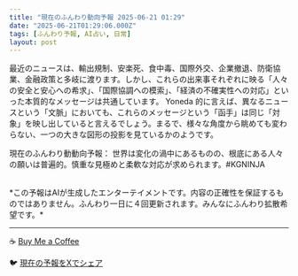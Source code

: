 ```yaml
---
title: "現在のふんわり動向予報 2025-06-21 01:29"
date: "2025-06-21T01:29:06.000Z"
tags: [ふんわり予報, AI占い, 日常]
layout: post
---
```


最近のニュースは、輸出規制、安楽死、食中毒、国際外交、企業撤退、防衛協業、金融政策と多岐に渡ります。しかし、これらの出来事それぞれに映る「人々の安全と安心への希求」、「国際協調への模索」、「経済の不確実性への対応」といった本質的なメッセージは共通しています。  Yoneda 的に言えば、異なるニュースという「文脈」においても、これらのメッセージという「函手」は同じ「対象」を映し出していると言えるでしょう。まるで、様々な角度から眺めても変わらない、一つの大きな図形の投影を見ているかのようです。


現在のふんわり動動向予報：
世界は変化の渦中にあるものの、根底にある人々の願いは普遍的。慎重な見極めと柔軟な対応が求められます。#KGNINJA

<br>
*この予報はAIが生成したエンターテイメントです。内容の正確性を保証するものではありません。ふんわり一日に４回更新されます。みんなにふんわり拡散希望です。*

---
☕️ [Buy Me a Coffee](https://www.buymeacoffee.com/kgninja)

🐦 [現在の予報をXでシェア](https://twitter.com/intent/tweet?text=%E7%8F%BE%E5%9C%A8%E3%81%AE%E3%81%B5%E3%82%93%E3%82%8F%E3%82%8A%E4%BA%88%E5%A0%B1%3A%20%E3%80%8C%E6%9C%80%E8%BF%91%E3%81%AE%E3%83%8B%E3%83%A5%E3%83%BC%E3%82%B9%E3%81%AF%E3%80%81%E8%BC%B8%E5%87%BA%E8%A6%8F%E5%88%B6%E3%80%81%E5%AE%89%E6%A5%BD%E6%AD%BB%E3%80%81%E9%A3%9F%E4%B8%AD%E6%AF%92%E3%80%81%E5%9B%BD%E9%9A%9B%E5%A4%96%E4%BA%A4%E3%80%81%E4%BC%81%E6%A5%AD%E6%92%A4%E9%80%80%E3%80%81%E9%98%B2%E8%A1%9B%E5%8D%94%E6%A5%AD%E3%80%81%E9%87%91%E8%9E%8D%E6%94%BF%E7%AD%96%E3%81%A8%E5%A4%9A%E5%B2%90%E3%81%AB%E6%B8%A1%E3%82%8A%E3%81%BE%E3%81%99%E3%80%82%E3%80%8D%23KGNINJA%20%E7%B6%9A%E3%81%8D%E3%81%AF%E3%83%96%E3%83%AD%E3%82%B0%E3%81%A7%EF%BC%81%F0%9F%91%87&url=https%3A%2F%2Fkg-ninja.github.io%2FFunwariyoso%2F)
